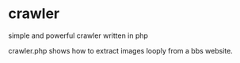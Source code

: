 # crawler
simple and powerful crawler written in php

crawler.php shows how to extract images looply from a bbs website.
